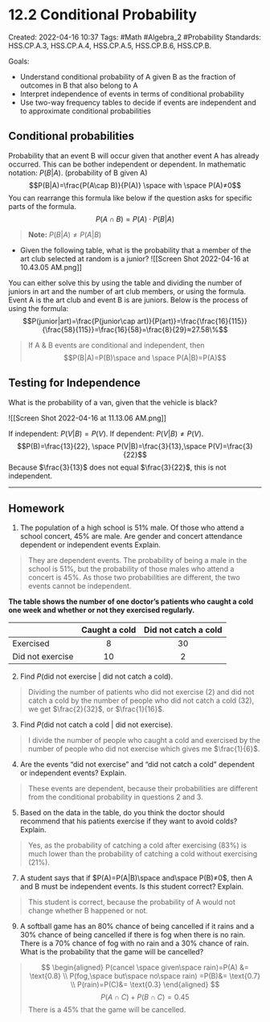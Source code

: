 # 12.2 Conditional Probability 
Created: 2022-04-16 10:37
Tags: #Math #Algebra_2 #Probability 
Standards: HSS.CP.A.3, HSS.CP.A.4, HSS.CP.A.5, HSS.CP.B.6, HSS.CP.B.

Goals:
- Understand conditional probability of A given B as the fraction of outcomes in B that also belong to A
- Interpret independence of events in terms of conditional probability
- Use two-way frequency tables to decide if events are independent and to approximate conditional probabilities 

## Conditional probabilities 
Probability that an event B will occur given that another event A has already occurred. This can be bother independent or dependent. In mathematic notation: $P(B|A)$. (probability of B given A) $$P(B|A)=\frac{P(A\cap B)}{P(A)} \space with \space P(A)≠0$$
You can rearrange this formula like below if the question asks for specific parts of the formula. $$P(A\cap B)=P(A)\cdot P(B|A)$$
>**Note:** $P(B|A)≠P(A|B)$

- Given the following table, what is the probability that a member of the art club selected at random is a junior? 
![[Screen Shot 2022-04-16 at 10.43.05 AM.png]]

You can either solve this by using the table and dividing the number of juniors in art and the number of art club members, or using the formula. Event A is the art club and event B is are juniors. Below is the process of using the formula: 
$$P(junior|art)=\frac{P(junior\cap art)}{P(art)}=\frac{\frac{16}{115}}{\frac{58}{115}}=\frac{16}{58}=\frac{8}{29}≈27.58\%$$
>If A & B events are conditional and independent, then $$P(B|A)=P(B)\space and \space P(A|B)=P(A)$$

## Testing for Independence 
What is the probability of a van, given that the vehicle is black? 

![[Screen Shot 2022-04-16 at 11.13.06 AM.png]]

If independent: $P(V|B)=P(V)$. If dependent: $P(V|B)≠P(V)$. $$P(B)=\frac{13}{22}, \space P(V|B)=\frac{3}{13},\space P(V)=\frac{3}{22}$$
Because $\frac{3}{13}$ does not equal $\frac{3}{22}$, this is not independent. 

--- 
## Homework 
1. The population of a high school is 51% male. Of those who attend a school concert, 45% are male. Are gender and concert attendance dependent or independent events Explain.

>They are dependent events. The probability of being a male in the school is 51%, but the probability of those males who attend a concert is 45%. As those two probabilities are different, the two events cannot be independent. 

**The table shows the number of one doctor’s patients who caught a cold one week and whether or not they exercised regularly.** 

|                  | Caught a cold | Did not catch a cold |
| ---------------- |:-------------:|:--------------------:|
| Exercised        |       8       |          30          |
| Did not exercise |      10       |          2           |

2. Find _P_(did not exercise | did not catch a cold). 
>Dividing the number of patients who did not exercise (2) and did not catch a cold by the number of people who did not catch a cold (32), we get $\frac{2}{32}$, or $\frac{1}{16}$. 

3. Find _P_(did not catch a cold | did not exercise). 
>I divide the number of people who caught a cold and exercised by the number of people who did not exercise which gives me $\frac{1}{6}$. 

4. Are the events “did not exercise” and “did not catch a cold” dependent or independent events? Explain. 
>These events are dependent, because their probabilities are different from the conditional probability in questions 2 and 3. 

5. Based on the data in the table, do you think the doctor should recommend that his patients exercise if they want to avoid colds? Explain. 
>Yes, as the probability of catching a cold after exercising (83%) is much lower than the probability of catching a cold without exercising (21%). 

7. A student says that if $P(A)=P(A|B)\space and\space P(B)≠0$, then A and B must be independent events. Is this student correct? Explain. 
>This student is correct, because the probability of A would not change whether B happened or not. 

9. A softball game has an 80% chance of being cancelled if it rains and a 30% chance of being cancelled if there is fog when there is no rain. There is a 70% chance of fog with no rain and a 30% chance of rain. What is the probability that the game will be cancelled? 
>$$ \begin{aligned} P(cancel \space given\space rain)=P(A) &= \text{0.8} \\ P(fog,\space but\space no\space rain) =P(B)&= \text{0.7} \\ P(rain)=P(C)&= \text{0.3} \end{aligned} $$
>$$P(A\cap C)+P(B\cap C)=0.45$$
>There is a 45% that the game will be cancelled. 



